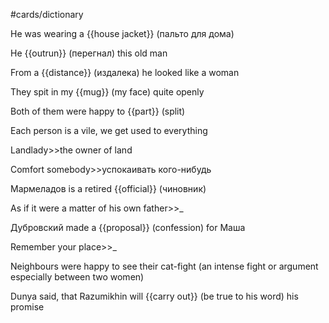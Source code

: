 #cards/dictionary 

He was wearing a {{house jacket}} (пальто для дома)

He {{outrun}} (перегнал) this old man 

From a {{distance}} (издалека) he looked like a woman

They spit in my {{mug}} (my face) quite openly

Both of them were happy to {{part}} (split)

Each person is a vile, we get used to everything

Landlady>>the owner of land <!--SR:!2024-01-18,13,270-->

Comfort somebody>>успокаивать кого-нибудь

Мармеладов is a retired {{official}} (чиновник) <!--SR:!2024-01-16,1,230-->

As if it were a matter of his own father>>_

Дубровский made a {{proposal}} (confession) for Маша <!--SR:!2024-01-16,10,270-->

Remember your place>>_ <!--SR:!2024-01-21,16,250-->

Neighbours were  happy to see their cat-fight (an intense fight or argument especially between two women)

Dunya said, that Razumikhin will {{carry out}} (be true to his word) his promise <!--SR:!2024-01-16,2,214-->

